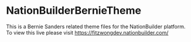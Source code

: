 # NationBuilderBernieTheme
This is a Bernie Sanders related theme files for the NationBuilder platform. 
To view this live please visit https://fitzwongdev.nationbuilder.com/
